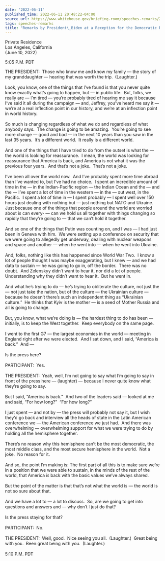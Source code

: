 ```yaml
---
date: '2022-06-11'
published_time: 2022-06-11 20:48:22-04:00
source_url: https://www.whitehouse.gov/briefing-room/speeches-remarks/2022/06/11/remarks-by-president-biden-at-a-reception-for-the-democratic-national-committee/
tags: speeches-remarks
title: "Remarks by President\_Biden at a Reception for the Democratic National\_Committee"
---
```

 
Private Residence  
Los Angeles, California  
(June 10, 2022)

5:05 P.M. PDT  
  
THE PRESIDENT:  Those who know me and know my family — the story of my
granddaughter — hearing that was worth the trip.  (Laughter.)     
   
Look, you know, one of the things that I’ve found is that you never
quite know exactly what’s going to happen, but — in public life.  But,
folks, we really are — I’m tired — you’re probably tired of hearing me
say it because I’ve said it all during the campaign — and, Jeffrey,
you’ve heard me say it — we’re at a real inflection point in our
history, and we’re at an inflection point in world history.   
   
So much is changing regardless of what we do and regardless of what
anybody says.  The change is going to be amazing.  You’re going to see
more change — good and bad — in the next 10 years than you saw in the
last 35 years.  It’s a different world.  It really is a different
world.   
   
And one of the things that I have tried to do from the outset is what
the — the world is looking for reassurance.  I mean, the world was
looking for reassurance that America is back, and America is not what it
was the previous four years.  And that’s not a joke.  That’s not a
joke.   
   
I’ve been all over the world now.  And I’ve probably spent more time
abroad than I’ve wanted to, but I’ve had no choice.  I spent an
incredible amount of time in the — in the Indian-Pacific region — the
Indian Ocean and the — and the — I’ve spent a lot of time in the western
— in the — out west, in the Pacific.  I spent a lot of time in — I spent
probably — I spent well over 150 hours just dealing with nothing but —
just nothing but NATO and Ukraine.  Just because one of the things that
people around the world are worried about is can every- — can we hold us
all together with things changing so rapidly that they’re going to —
that we can’t hold it together.   
   
And so one of the things that Putin was counting on, and I was — I had
just been in Geneva with him.  We were setting up a conference on
security that we were going to allegedly get underway, dealing with
nuclear weapons and space and another — when he went into — when he went
into Ukraine.  
   
And, folks, nothing like this has happened since World War Two.  I know
a lot of people thought I was maybe exaggerating, but I knew — and we
had data to sustain — he was going to go in, off the border.  There was
no doubt.  And Zelenskyy didn’t want to hear it, nor did a lot of
people.  Understanding why they didn’t want to hear it.  But he went
in.   
   
And what he’s trying to do — he’s trying to obliterate the culture, not
just the — not just take the nation, but of the culture — the Ukrainian
culture — because he doesn’t there’s such an independent thing as
“Ukrainian culture.”  He thinks that Kyiv is the mother — is a seed of
Mother Russia and all is going to change.   
   
But, you know, what we’re doing is — the hardest thing to do has been —
initially, is to keep the West together.  Keep everybody on the same
page.   
   
I went to the first G7 — the largest economies in the world — meeting in
England right after we were elected.  And I sat down, and I said,
“America is back.”  And —  
   
Is the press here?  
   
PARTICIPANT:  Yes.  
   
THE PRESIDENT:  Yeah, well, I’m not going to say what I’m going to say
in front of the press here — (laughter) — because I never quite know
what they’re going to say.   
   
But I said, “America is back.”  And two of the leaders said — looked at
me and said, “For how long?”  “For how long?”   
   
I just spent — and not by — the press will probably not say it, but I
wish they’d go back and interview all the heads of state in the Latin
American conference we — the American conference we just had.  And there
was overwhelming — overwhelming support for what we were trying to do by
holding all the hemisphere together.   
   
There’s no reason why this hemisphere can’t be the most democratic, the
most middle class, and the most secure hemisphere in the world.  Not a
joke.  No reason for it.   
   
And so, the point I’m making is: The first part of all this is to make
sure we’re in a position that we were able to sustain, in the minds of
the rest of the world, that America is back with the basic values we’ve
always shared.   
   
But the point of the matter is that that’s not what the world is — the
world is not so sure about that.   
   
And we have a lot to — a lot to discuss.  So, are we going to get into
questions and answers and — why don’t I just do that?   
   
Is the press staying for that?  
   
PARTICIPANT:  No.   
   
THE PRESIDENT:  Well, good.  Nice seeing you all.  (Laughter.)  Great
being with you.  Been great being with you.  (Laughter.)   
   
5:10 P.M. PDT 
